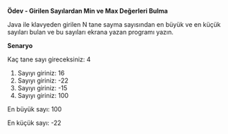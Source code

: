 **Ödev - Girilen Sayılardan Min ve Max Değerleri Bulma**

Java ile klavyeden girilen N tane sayma sayısından en büyük ve en küçük sayıları bulan ve bu sayıları ekrana yazan programı yazın.

**Senaryo**

Kaç tane sayı gireceksiniz: 4
1. Sayıyı giriniz: 16
2. Sayıyı giriniz: -22
3. Sayıyı giriniz: -15
4. Sayıyı giriniz: 100
   
En büyük sayı: 100

En küçük sayı: -22